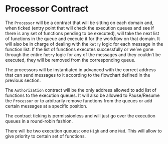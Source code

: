 # Processor Contract

The `Processor` will be a contract that will be sitting on each domain and, when ticked (entry point that will check the execution queues and see if there is any set of functions pending to be executed), will take the next list of functions in the queue and execute it for the workflow on that domain. It will also be in charge of dealing with the `Retry` logic for each message in the function list. If the list of functions executes successfully or we’ve gone through the entire `Retry` logic for any of the messages and they couldn’t be executed, they will be removed from the corresponding queue.

The processors will be instantiated in advanced with the correct address that can send messages to it according to the flowchart defined in the previous section.

The `Authorization` contract will be the only address allowed to add list of functions to the execution queues. It will also be allowed to Pause/Resume the `Processor` or to arbitrarily remove functions from the queues or add certain messages at a specific position.

The contract ticking is permissionless and will just go over the execution queues in a round-robin fashion.

There will be two execution queues: one `High` and one `Med`. This will allow to give priority to certain set of functions.
